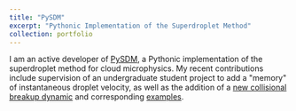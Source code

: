 ```yaml
---
title: "PySDM"
excerpt: "Pythonic Implementation of the Superdroplet Method"
collection: portfolio
---
```


I am an active developer of [PySDM](https://github.com/open-atmos/PySDM), a Pythonic implementation of the superdroplet method for cloud microphysics. My recent contributions include supervision of an undergraduate student project to add a "memory" of instantaneous droplet velocity, as well as the addition of a [new collisional breakup dynamic]('http://ekdejong.github.io/files/2023-breakup.pdf') and corresponding [examples](http://ekdejong.github.io/files/2023-joss.pdf). 
